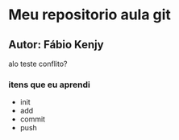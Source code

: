 # Meu repositorio aula git
## Autor: Fábio Kenjy
alo teste
conflito?
<h3> itens que eu aprendi </h3>

<ul>
    <li>init</li>
    <li>add</li>
    <li>commit</li>
    <li>push</li>    
<ul>
